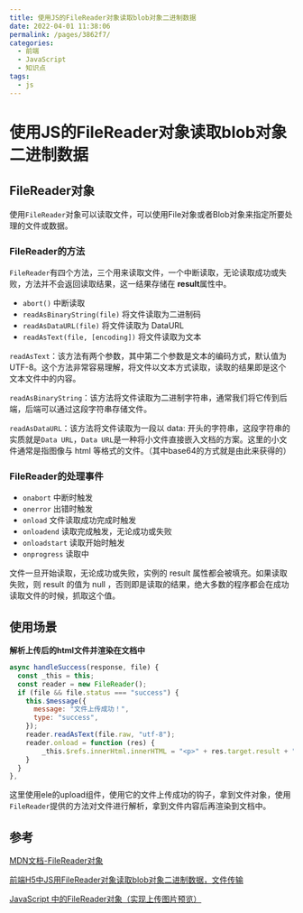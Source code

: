 ```yaml
---
title: 使用JS的FileReader对象读取blob对象二进制数据
date: 2022-04-01 11:38:06
permalink: /pages/3862f7/
categories:
  - 前端
  - JavaScript
  - 知识点
tags:
  - js
---
```

# 使用JS的FileReader对象读取blob对象二进制数据

## FileReader对象

使用`FileReader`对象可以读取文件，可以使用File对象或者Blob对象来指定所要处理的文件或数据。

### FileReader的方法

`FileReader`有四个方法，三个用来读取文件，一个中断读取，无论读取成功或失败，方法并不会返回读取结果，这一结果存储在 **result**属性中。

* `abort()`	中断读取
* `readAsBinaryString(file)`    将文件读取为二进制码
* `readAsDataURL(file)`    将文件读取为 DataURL
* `readAsText(file, [encoding])`    将文件读取为文本

`readAsText`：该方法有两个参数，其中第二个参数是文本的编码方式，默认值为 UTF-8。这个方法非常容易理解，将文件以文本方式读取，读取的结果即是这个文本文件中的内容。

`readAsBinaryString`：该方法将文件读取为二进制字符串，通常我们将它传到后端，后端可以通过这段字符串存储文件。

`readAsDataURL`：该方法将文件读取为一段以 data: 开头的字符串，这段字符串的实质就是`Data URL`，`Data URL`是一种将小文件直接嵌入文档的方案。这里的小文件通常是指图像与 html 等格式的文件。（其中base64的方式就是由此来获得的）

### FileReader的处理事件

* `onabort`	中断时触发
* `onerror`    出错时触发
* `onload`    文件读取成功完成时触发
* `onloadend`    读取完成触发，无论成功或失败
* `onloadstart`    读取开始时触发
* `onprogress`    读取中

文件一旦开始读取，无论成功或失败，实例的 result 属性都会被填充。如果读取失败，则 result 的值为 null ，否则即是读取的结果，绝大多数的程序都会在成功读取文件的时候，抓取这个值。

## 使用场景

**解析上传后的html文件并渲染在文档中**

```js
async handleSuccess(response, file) {
  const _this = this;
  const reader = new FileReader();
  if (file && file.status === "success") {
    this.$message({
      message: "文件上传成功！",
      type: "success",
    });
    reader.readAsText(file.raw, "utf-8");
    reader.onload = function (res) {
        _this.$refs.innerHtml.innerHTML = "<p>" + res.target.result + "</p>";
    }
  }
},
```

这里使用ele的upload组件，使用它的文件上传成功的钩子，拿到文件对象，使用`FileReader`提供的方法对文件进行解析，拿到文件内容后再渲染到文档中。

## 参考

[MDN文档-FileReader对象](https://developer.mozilla.org/zh-CN/docs/Web/API/FileReader)

[前端H5中JS用FileReader对象读取blob对象二进制数据，文件传输 ](https://www.cnblogs.com/dongxixi/p/11005607.html)

[JavaScript 中的FileReader对象（实现上传图片预览）](https://www.cnblogs.com/LO-gin/p/6817319.html)